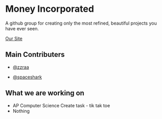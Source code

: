 
# Money Incorporated

A github group for creating only the most refined, beautiful projects you have ever seen.

[Our Site](https://monkey-incorporated.github.io/)


## Main Contributers

- [@zzraa](https://www.github.com/zzraawashere)

- [@spaceshark](https://www.github.com/spaceshark14)



## What we are working on
- AP Computer Science Create task - tik tak toe
- Nothing
